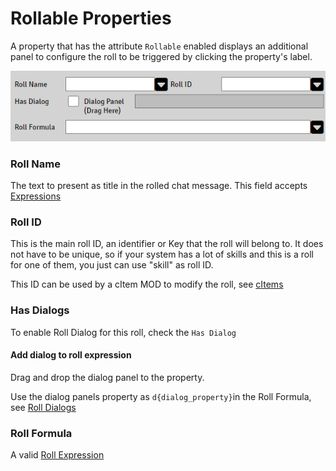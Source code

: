 # Rollable Properties

A property that has the attribute `Rollable` enabled displays an additional panel to configure the roll to be triggered by clicking the property's label.

![](./resources/properties_rollable_basic.png)

### Roll Name

The text to present as title in the rolled chat message.
This field accepts [Expressions](sandbox_expressions.md)

### Roll ID

This is the main roll ID, an identifier or Key that the roll will belong to. It does not have to be unique, so if your system has a lot of skills and this is a roll for one of them, you just can use "skill" as roll ID. 

This ID can be used by a cItem MOD to modify the roll, see [cItems](citems.md)

### Has Dialogs

To enable Roll Dialog for this roll, check the `Has Dialog` 

#### Add dialog to roll expression

Drag and drop the dialog panel to the property.

Use the dialog panels property  as  `d{dialog_property}`in the Roll Formula, see [Roll Dialogs](roll_dialogs.md)

### Roll Formula

A valid [Roll Expression](roll_expressions.md)

